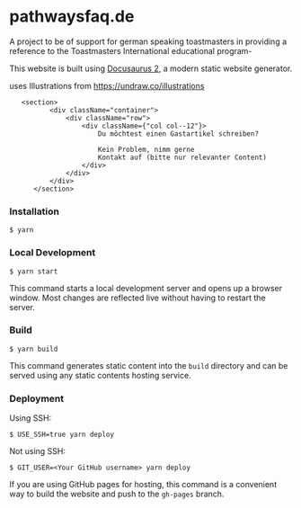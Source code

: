 # pathwaysfaq.de

A project to be of support for german speaking toastmasters in providing a reference to the Toastmasters International educational program-

This website is built using [Docusaurus 2](https://docusaurus.io/), a modern static website generator.

uses Illustrations from https://undraw.co/illustrations

       <section>
              <div className="container">
                  <div className="row">
                      <div className={"col col--12"}>
                          Du möchtest einen Gastartikel schreiben?

                          Kein Problem, nimm gerne
                          Kontakt auf (bitte nur relevanter Content)
                      </div>
                  </div>
              </div>
          </section>

### Installation

```
$ yarn
```

### Local Development

```
$ yarn start
```

This command starts a local development server and opens up a browser window. Most changes are reflected live without having to restart the server.

### Build

```
$ yarn build
```

This command generates static content into the `build` directory and can be served using any static contents hosting service.

### Deployment

Using SSH:

```
$ USE_SSH=true yarn deploy
```

Not using SSH:

```
$ GIT_USER=<Your GitHub username> yarn deploy
```

If you are using GitHub pages for hosting, this command is a convenient way to build the website and push to the `gh-pages` branch.
